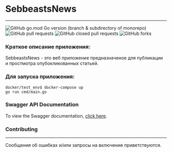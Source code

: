 # SebbeastsNews

________

![GitHub go.mod Go version (branch & subdirectory of monorepo)](https://img.shields.io/github/go-mod/go-version/kurcevroman11/hackathon_2023/main)
![GitHub pull requests](https://img.shields.io/github/issues-pr/kurcevroman11/hackathon_2023)
![GitHub closed pull requests](https://img.shields.io/github/issues-pr-closed/kurcevroman11/hackathon_2023)
![GitHub forks](https://img.shields.io/github/forks/kurcevroman11/hackathon_2023)


### Краткое описание приложения:
SebbeastsNews - это веб приложение предназначеное для публикации и простмотра опубокликованных статьей.

### Для запуска приложения:

```
docker/test_env$ docker-compose up
go run cmd/main.go
```

### Swagger API Documentation

To view the Swagger documentation, [click here](./docs/swagger.json).

### Contributing

____

Сообщения об ошибках и/или запросы на включение приветствуются.